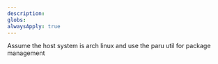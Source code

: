 ```yaml
---
description: 
globs: 
alwaysApply: true
---
```

Assume the host system is arch linux and use the paru util for package management